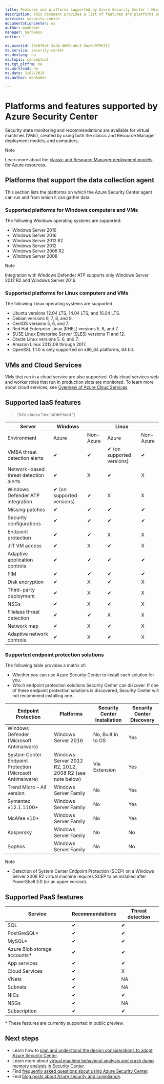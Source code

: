 ```yaml
---
title: Features and platforms supported by Azure Security Center | Microsoft Docs
description: This document provides a list of features and platforms supported by Azure Security Center.
services: security-center
documentationcenter: na
author: monhaber
manager: barbkess
editor: ''

ms.assetid: 70c076ef-3ad4-4000-a0c1-0ac0c9796ff1
ms.service: security-center
ms.devlang: na
ms.topic: conceptual
ms.tgt_pltfrm: na
ms.workload: na
ms.date: 5/02/2019
ms.author: monhaber

---
```

# Platforms and features supported by Azure Security Center

Security state monitoring and recommendations are available for virtual machines (VMs), created by using both the classic and Resource Manager deployment models, and computers.

> [!NOTE]
> Learn more about the [classic and Resource Manager deployment models](../azure-classic-rm.md) for Azure resources.
>
>

## Platforms that support the data collection agent 

This section lists the platforms on which the Azure Security Center agent can run and from which it can gather data.

### Supported platforms for Windows computers and VMs
The following Windows operating systems are supported:

* Windows Server 2019
* Windows Server 2016
* Windows Server 2012 R2
* Windows Server 2012
* Windows Server 2008 R2
* Windows Server 2008

> [!NOTE]
> Integration with Windows Defender ATP supports only Windows Server 2012 R2 and Windows Server 2016.
>
>

### Supported platforms for Linux computers and VMs
The following Linux operating systems are supported:

* Ubuntu versions 12.04 LTS, 14.04 LTS, and 16.04 LTS.
* Debian versions 6, 7, 8, and 9.
* CentOS versions 5, 6, and 7.
* Red Hat Enterprise Linux (RHEL) versions 5, 6, and 7.
* SUSE Linux Enterprise Server (SLES) versions 11 and 12.
* Oracle Linux versions 5, 6, and 7.
* Amazon Linux 2012.09 through 2017.
* OpenSSL 1.1.0 is only supported on x86_64 platforms, 64 bit.

## VMs and Cloud Services
VMs that run in a cloud service are also supported. Only cloud services web and worker roles that run in production slots are monitored. To learn more about cloud services, see [Overview of Azure Cloud Services](../cloud-services/cloud-services-choose-me.md).


## Supported IaaS features

> [!div class="mx-tableFixed"]
> 

|Server|Windows||Linux||
|----|----|----|----|----|
|Environment|Azure|Non-Azure|Azure|Non-Azure|
|VMBA threat detection alerts|✔|✔|✔ (on supported versions)|✔|
|Network-based threat detection alerts|✔|X|✔|X|
|Windows Defender ATP integration|✔ (on supported versions)|✔|X|X|
|Missing patches|✔|✔|✔|✔|
|Security configurations|✔|✔|✔|✔|
|Endpoint protection|✔|✔|X|X|
|JIT VM access|✔|X|✔|X|
|Adaptive application controls|✔|✔|✔|✔|
|FIM|✔|✔|✔|✔|
|Disk encryption|✔|X|✔|X|
|Third-party deployment|✔|X|✔|X|
|NSGs|✔|X|✔|X|
|Fileless threat detection|✔|✔|X|X|
|Network map|✔|X|✔|X|
|Adaptive network controls|✔|X|✔|X|


### Supported endpoint protection solutions

The following table provides a matrix of:
 - Whether you can use Azure Security Center to install each solution for you.
 - Which endpoint protection solutions Security Center can discover. If one of these endpoint protection solutions is discovered, Security Center will not recommend installing one.

| Endpoint Protection| Platforms | Security Center Installation | Security Center Discovery |
|------|------|-----|-----|
| Windows Defender (Microsoft Antimalware)| Windows Server 2016| No, Built in to OS| Yes |
| System Center Endpoint Protection (Microsoft Antimalware) | Windows Server 2012 R2, 2012, 2008 R2 (see note below) | Via Extension | Yes |
| Trend Micro – All version | Windows Server Family  | No | Yes |
| Symantec v12.1.1100+| Windows Server Family  | No | Yes |
| McAfee v10+ | Windows Server Family  | No | Yes |
| Kaspersky| Windows Server Family  | No | No  |
| Sophos| Windows Server Family  | No | No  |

> [!NOTE]
> - Detection of System Center Endpoint Protection (SCEP) on a Windows Server 2008 R2 virtual machine requires SCEP to be installed after PowerShell 3.0 (or an upper version).
>
>

## Supported PaaS features 


|Service|Recommendations|Threat detection|
|----|----|----|
|SQL|✔| ✔|
|PostGreSQL*|✔| ✔|
|MySQL*|✔| ✔|
|Azure Blob storage accounts*|✔| ✔|
|App services|✔| ✔|
|Cloud Services|✔| X|
|VNets|✔| NA|
|Subnets|✔| NA|
|NICs|✔| ✔|
|NSGs|✔| NA|
|Subscription|✔| ✔|

\* These features are currently supported in public preview. 



## Next steps

- Learn how to [plan and understand the design considerations to adopt Azure Security Center](security-center-planning-and-operations-guide.md).
- Learn more about [virtual machine behavioral analysis and crash dump memory analysis in Security Center](security-center-alerts-type.md#virtual-machine-behavioral-analysis).
- Find [frequently asked questions about using Azure Security Center](security-center-faq.md).
- Find [blog posts about Azure security and compliance](https://blogs.msdn.com/b/azuresecurity/).
